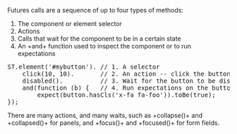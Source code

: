  Futures calls are a sequence of up to four types of methods: 

1. The component or element selector
1. Actions
1. Calls that wait for the component to be in a certain state
1. An +and+ function used to inspect the component or to run expectations


<pre class="runnable readonly 150">
ST.element('#mybutton'). // 1. A selector 
    click(10, 10).       // 2. An action -- click the button
    disabled().          // 3. Wait for the button to be disabled
    and(function (b) {   // 4. Run expectations on the button
        expect(button.hasCls('x-fa fa-foo')).toBe(true);
});
</pre>

There are many actions, and many waits, such as +collapse()+ and +collapsed()+ for panels, 
and +focus()+ and +focused()+ for form fields.